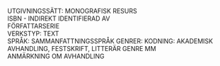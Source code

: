 

UTGIVNINGSSÄTT: MONOGRAFISK RESURS  
ISBN - INDIREKT IDENTIFIERAD AV  
FÖRFATTARSERIE  
VERKSTYP: TEXT  
SPRÅK: SAMMANFATTNINGSSPRÅK
GENRER: KODNING: AKADEMISK AVHANDLING, FESTSKRIFT, LITTERÄR GENRE MM  
ANMÄRKNING OM AVHANDLING
